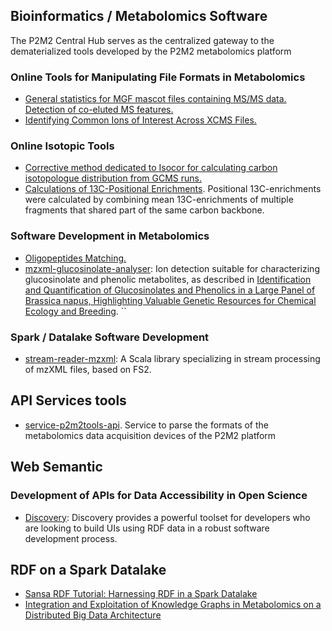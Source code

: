 ## Bioinformatics / Metabolomics Software

The P2M2 Central Hub serves as the centralized gateway to the dematerialized tools developed by the P2M2 metabolomics platform 

### Online Tools for Manipulating File Formats in Metabolomics

- [General statistics for MGF mascot files containing MS/MS data. Detection of co-eluted MS features.](https://p2m2.github.io/mgf-p2m2-tools/)
- [Identifying Common Ions of Interest Across XCMS Files.](https://p2m2.github.io/xcms-p2m2-tools/)

### Online Isotopic Tools

- [Corrective method dedicated to Isocor for calculating carbon isotopologue distribution from GCMS runs.](https://p2m2.github.io/ihm-githubio-gcms2isocor/)
- [Calculations of 13C-Positional Enrichments](https://p2m2.github.io/positional-carbon13-enrichment/). Positional 13C-enrichments were calculated by combining mean 13C-enrichments of multiple fragments that shared part of the same carbon backbone.

### Software Development in Metabolomics

- [Oligopeptides Matching.](https://p2m2.shinyapps.io/oligopeptides_matching/) 
- [mzxml-glucosinolate-analyser](https://github.com/p2m2/mzxml-glucosinolate-analyser): Ion detection suitable for characterizing glucosinolate and phenolic metabolites, as described in [Identification and Quantification of Glucosinolates and Phenolics in a Large Panel of Brassica napus, Highlighting Valuable Genetic Resources for Chemical Ecology and Breeding](https://pubs.acs.org/doi/10.1021/acs.jafc.1c08118).
``

### Spark / Datalake Software Development

- [stream-reader-mzxml](https://github.com/p2m2/stream-reader-mzxml): A Scala library specializing in stream processing of mzXML files, based on FS2.


## API Services tools

- [service-p2m2tools-api](https://github.com/p2m2/service-p2m2tools-api). Service to parse the formats of the metabolomics data acquisition devices of the P2M2 platform 

## Web Semantic

### Development of APIs for Data Accessibility in Open Science

- [Discovery](https://github.com/p2m2/discovery): Discovery provides a powerful toolset for developers who are looking to build UIs using RDF data in a robust software development process.

## RDF on a Spark Datalake

- [Sansa RDF Tutorial: Harnessing RDF in a Spark Datalake](https://p2m2.github.io/tp-big-data-scala-spark-sansa/)
- [Integration and Exploitation of Knowledge Graphs in Metabolomics on a Distributed Big Data Architecture](https://unh-pfem-gitlab.ara.inrae.fr/metabosemdatalake/msd-database-management)